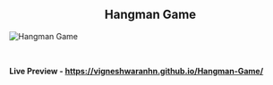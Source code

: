 <h2 align = "center">Hangman Game</h2>

![Hangman Game](https://user-images.githubusercontent.com/123082001/213835588-5eaf9cd5-91b3-4c55-9c21-21fb42aeacc5.png)

<br>

**Live Preview - https://vigneshwaranhn.github.io/Hangman-Game/**

